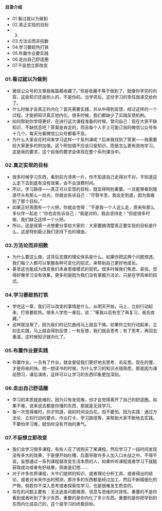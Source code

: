 #### 目录介绍
- 01.看过就以为做到
- 02.真正实现的目标
- 03.
- 03.方法论而非招数
- 04.学习要趁热打铁
- 05.布置作业要实践
- 06.走出自己舒适圈
- 07.不妄想立即改变






### 01.看过就以为做到
- 微信公众号的文章我每篇都收藏了。”但是收藏不等于做到了。就像你学完的内容，这些知识还是别人的，不是你的。当学完后，这份学习的责任就递交给你了。
- 什么时候才会真正的内化？首先需要实践，并从中得到反馈，经过这样的一个过程，才能把知识真正地内化。很多时候，我们都缺少了实践反馈机制。
- 如何帮助你学得更好，在进行这次课程准备的时候，曾问自己：现在大家不缺知识，不缺信息吧？答案是肯定的，而且每个人手上可能订阅的微信公众号有十几个，每天光看微信公众号都看不及。
- 为什么大家会花时间来学习这样一个系列课呢？后来我找到了答案——我需要给大家更多的附加值。这个附加值不应该只是知识，而是怎么更有效地学习。这是我的要求，这个自我的要求会体现在整个系列课当中。




### 02.真正实现的目标
- 很多时候学习东西，看到前方漆黑一片，你不知道自己走得对不对，不知道这么走下去到底有没有效果，会不会浪费时间。
- 所以，学习路径——真正可以实现的目标，就显得特别重要。一旦能够看到隧道尽头有那么一丝光，你就会告诉自己：“尽管辛苦，我会走到底，因为我看到了那个目标。”
- 如果正好周围有一个火把，你就会觉得：“不是我一个人这么走，原来有那么多伙伴一起走！”你也会告诉自己：“我是对的，我会坚持走！”但是很多时候，我们缺乏这样一个火把。
- 所以，这是我第一点想要分享给大家的：大家要搞清楚真正要实现的目标是什么，这是特别能让我们坚持下去的理由。



### 03.方法论而非招数
- 为什么要这么做，这背后支撑的理论体系是什么。如果你把这两个问题想透，我们每个人都可以掌握各种可变化的招式，来帮助自己更好地成长。
- 甚至这也能成为改变我们本身思维模式的契机。很多时候我们焦虑、紧张，觉得好像学习没有效果，更多的是因为我们没有掌握方法论，只是在学简单的招式。




### 04.学习要趁热打铁
- 学完这一章，我们可以改变的事情是什么，从明天开始，马上、立刻行动起来，打铁要趁热。很多人学完一章后，说：“等我以后有空了再复习，我先收藏。”
- 这样就没用了，因为我们的记忆曲线马上就会下降。如果你立刻行动起来，立刻去实践，马上就会得到反馈；一有反馈，我们就会思考；有了思考，再回去重温，这时候知识就内化了。



### 05.布置作业要实践
- 布置作业。一旦有了作业，就会督促我们更好地去思考、去反思。现在的慢，才是将来的快。想一想读书的时候，为什么学习的知识点很熟悉，那是因为课前预习，课后演练，这样可以让学习的东西印象更加深刻。



### 06.走出自己舒适圈
- 学习的本质就是难的，因为只有发现难，你才会觉得离开了自己的舒适圈。如果不难，说来说去都是你懂的东西，那就是无效学习。
- 每一次觉得难时，你才知道，我的时间没白花。但不要怕，因为实践：通过方法论、立刻行动的要点、作业打卡、学习路径等，来帮助大家不断地去实践。不要怕学习难，就怕你没有开始的勇气。



### 07.不妄想立即改变
- 我们会学习很多课程，有些人花了钱购买了某课程，然后学习了一段时间发现没有多大的效果，于是便开始吐槽，后面导致许多人加入口水战之中。不得不说，妄想通过一系列课程就改变生活本质的人，如果听听课程或者学习下就能获取成功或者有好结果，简直是幻想……
- 对于许多优质课程，大牛们提供的知识，或者理论分析工具，或者得出的结论，或者对未来作出的预测，那许多的东西都是经过加工，然后不断精细化的产物，倘若你不深入思考或者探索性学习，也是很难发生质变的。
- 存在的问题主要有：无法追查问题根源，信息与思维的时效性。重要的不是你看到或者听到了多少东西，重要的是你内化了多少东西。重要的是你把学到的东西内化成自己的，这个是学习的终极目标。





















